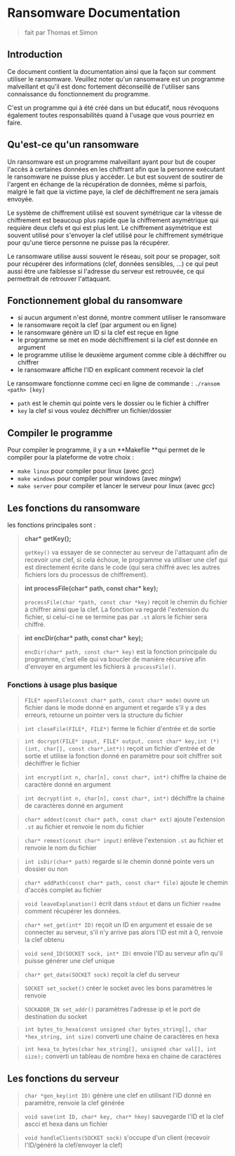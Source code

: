 # Ransomware Documentation

> fait par Thomas et Simon

## Introduction

Ce document contient la documentation ainsi que la façon sur comment utiliser le ransomware. Veuillez noter qu'un ransomware est un programme malveillant et qu'il est donc fortement déconseillé de l'utiliser sans connaissance du fonctionnement du programme.

C'est un programme qui à été créé dans un but éducatif, nous révoquons également toutes responsabilités quand à l'usage que vous pourriez en faire.

## Qu'est-ce qu'un ransomware 

Un ransomware est un programme malveillant ayant pour but de couper l'accès à certaines données en les chiffrant afin que la personne exécutant le ransomware ne puisse plus y accéder. Le but est souvent de soutirer de l'argent en échange de la récupération de données, même si parfois, malgré le fait que la victime paye, la clef de déchiffrement ne sera jamais envoyée.

Le système de chiffrement utilisé est souvent symétrique car la vitesse de chiffrement est beaucoup plus rapide que la chiffrement asymétrique qui requière deux clefs et qui est plus lent. Le chiffrement asymétrique est souvent utilisé pour s'envoyer la clef utilisé pour le chiffrement symétrique pour qu'une tierce personne ne puisse pas la récupérer.

Le ransomware utilise aussi souvent le réseau, soit pour se propager, soit pour récupérer des informations (clef, données sensibles, ...) ce qui peut aussi être une faiblesse si l'adresse du serveur est retrouvée, ce qui permettrait de retrouver l'attaquant.

## Fonctionnement global du ransomware

- si aucun argument n'est donné, montre comment utiliser le ransomware
- le ransomware reçoit la clef (par argument ou en ligne)
- le ransomware génère un ID si la clef est reçue en ligne
- le programme se met en mode déchiffrement si la clef est donnée en argument
- le programme utilise le deuxième argument comme cible à déchiffrer ou chiffrer
- le ransomware affiche l'ID en explicant comment recevoir la clef

Le ransomware fonctionne comme ceci en ligne de commande : `./ransom <path> [key]`

- `path` est le chemin qui pointe vers le dossier ou le fichier à chiffrer
- `key` la clef si vous voulez déchiffrer un fichier/dossier

## Compiler le programme

Pour compiler le programme, il y a un **Makefile **qui permet de le compiler pour la plateforme de votre choix :

- `make linux` pour compiler pour linux (avec _gcc_)
- `make windows` pour compiler pour windows (avec _mingw_)
- `make server` pour compiler et lancer le serveur pour linux (avec _gcc_)

## Les fonctions du ransomware

les fonctions principales sont :

> __char* getKey();__
>
> ``getKey()`` va essayer de se connecter au serveur de l'attaquant afin de recevoir une clef, si cela échoue, le programme va utiliser une clef qui est directement écrite dans le code (qui sera chiffré avec les autres fichiers lors du processus de chiffrement).

> __int processFile(char* path, const char* key);__
>
> ``processFile(char *path, const char *key)`` reçoit le chemin du fichier à chiffrer ainsi que la clef. La fonction va regardé l'extension du fichier, si celui-ci ne se termine pas par `.st` alors le fichier sera chiffré. 

> __int encDir(char* path, const char* key);__
>
> ``encDir(char* path, const char* key)`` est la fonction principale du programme, c'est elle qui va boucler de manière récursive afin d'envoyer en argument les fichiers à`` processFile()``.

### Fonctions à usage plus basique

> `FILE* openFile(const char* path, const char* mode)`
> ouvre un fichier dans le mode donné en argument et regarde s'il y a des erreurs, retourne un pointer vers la structure du fichier

> `int closeFile(FILE*, FILE*)`
> ferme le fichier d'entrée et de sortie

> `int docrypt(FILE* input, FILE* output, const char* key,int (*)(int, char[], const char*,int*))`
> reçoit un fichier d'entrée et de sortie et utilise la fonction donné en paramètre pour soit chiffrer soit déchiffrer le fichier

> `int encrypt(int n, char[n], const char*, int*)`
> chiffre la chaine de caractère donné en argument

> `int decrypt(int n, char[n], const char*, int*)`
> déchiffre la chaine de caractères donné en argument

> `char* addext(const char* path, const char* ext)`
> ajoute l'extension `.st` au fichier et renvoie le nom du fichier

> `char* remext(const char* input)`
> enlève l'extension `.st` au fichier et renvoie le nom du fichier

> `int isDir(char* path)`
> regarde si le chemin donné pointe vers un dossier ou non

> `char* addPath(const char* path, const char* file)`
> ajoute le chemin d'accès complet au fichier

> `void leaveExplanation()`
> écrit dans `stdout` et dans un fichier `readme` comment récupérer les données.

> `char* net_get(int* ID)`
> reçoit un ID en argument et essaie de se connecter au serveur, s'il n'y arrive pas alors l'ID est mit à 0, renvoie la clef obtenu

> `void send_ID(SOCKET sock, int* ID)`
> envoie l'ID au serveur afin qu'il puisse générer une clef unique

> `char* get_data(SOCKET sock)`
> reçoit la clef du serveur

> `SOCKET set_socket()`
> créer le socket avec les bons paramètres le renvoie

> `SOCKADDR_IN set_addr()`
> paramètres l'adresse ip et le port de destination du socket

> `int bytes_to_hexa(const unsigned char bytes_string[], char *hex_string, int size)`
> converti une chaine de caractères en hexa

> `int hexa_to_bytes(char hex_string[], unsigned char val[], int size);`
> converti un tableau de nombre hexa en chaine de caractères

## Les fonctions du serveur

> `char *gen_key(int ID)`
génère une clef en utilisant l'ID donné en paramètre, renvoie la clef générée

> `void save(int ID, char* key, char* hkey)`
> sauvegarde l'ID et la clef ascci et hexa dans un fichier

> `void handleClients(SOCKET sock)`
> s'occupe d'un client (recevoir l'ID/généré la clef/envoyer la clef)
